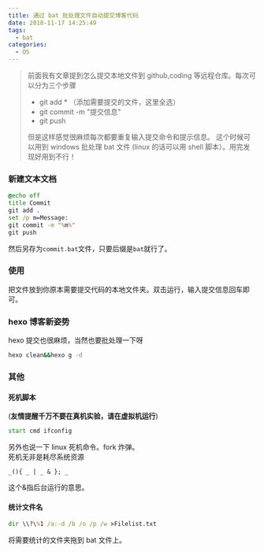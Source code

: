 ```yaml
---
title: 通过 bat 批处理文件自动提交博客代码
date: 2018-11-17 14:25:49
tags:
  - bat
categories:
  - OS
---
```


> 前面我有文章提到怎么提交本地文件到 github,coding 等远程仓库。每次可以分为三个步骤
>
> - git add \* （添加需要提交的文件，这里全选）
> - git commit -m "提交信息"
> - git push
>
> 但是这样感觉很麻烦每次都要重复输入提交命令和提示信息。
> 这个时候可以用到 windows 批处理 bat 文件 (linux 的话可以用 shell 脚本）。用完发现好用到不行！

<!--more-->

### 新建文本文档

```bat
@echo off
title Commit
git add .
set /p m=Message:
git commit -m "%m%"
git push
```

然后另存为`commit.bat`文件，只要后缀是`bat`就行了。

### 使用

把文件放到你原本需要提交代码的本地文件夹。双击运行，输入提交信息回车即可。

### hexo 博客新姿势

hexo 提交也很麻烦，当然也要批处理一下呀

```bat
hexo clean&&hexo g -d
```

### 其他

#### 死机脚本

(**友情提醒千万不要在真机实验，请在虚拟机运行**)

```bat
start cmd ifconfig
```

另外也说一下 linux 死机命令。fork 炸弹。  
死机无非是耗尽系统资源

```
_(){ _ | _ & }; _
```

这个&指后台运行的意思。

#### 统计文件名

```bat
dir \\?\%1 /a:-d /b /o /p /w >Filelist.txt
```

将需要统计的文件夹拖到 bat 文件上。
